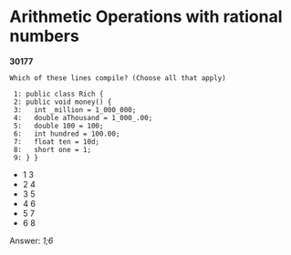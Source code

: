 Arithmetic Operations with rational numbers
===========================================
**30177**
```
Which of these lines compile? (Choose all that apply) 
 
 1: public class Rich { 
 2: public void money() { 
 3:   int _million = 1_000_000; 
 4:   double aThousand = 1_000_.00; 
 5:   double 100 = 100; 
 6:   int hundred = 100.00; 
 7:   float ten = 10d; 
 8:   short one = 1; 
 9: } }
```


- 1 3
- 2 4
- 3 5
- 4 6
- 5 7
- 6 8

Answer: *1;6*

